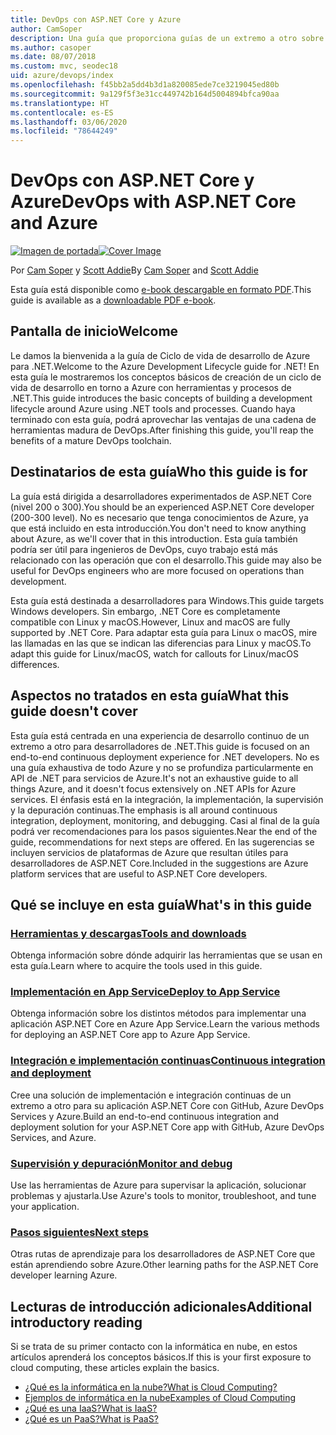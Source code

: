 ```yaml
---
title: DevOps con ASP.NET Core y Azure
author: CamSoper
description: Una guía que proporciona guías de un extremo a otro sobre cómo crear una canalización de DevOps para una aplicación ASP.NET Core hospedada en Azure.
ms.author: casoper
ms.date: 08/07/2018
ms.custom: mvc, seodec18
uid: azure/devops/index
ms.openlocfilehash: f45bb2a5dd4b3d1a820085ede7ce3219045ed80b
ms.sourcegitcommit: 9a129f5f3e31cc449742b164d5004894bfca90aa
ms.translationtype: HT
ms.contentlocale: es-ES
ms.lasthandoff: 03/06/2020
ms.locfileid: "78644249"
---
```

# <a name="devops-with-aspnet-core-and-azure"></a><span data-ttu-id="29a57-103">DevOps con ASP.NET Core y Azure</span><span class="sxs-lookup"><span data-stu-id="29a57-103">DevOps with ASP.NET Core and Azure</span></span>

<span data-ttu-id="29a57-104">[![Imagen de portada](./media/cover-large.png)](https://aka.ms/devopsbook)</span><span class="sxs-lookup"><span data-stu-id="29a57-104">[![Cover Image](./media/cover-large.png)](https://aka.ms/devopsbook)</span></span>

<span data-ttu-id="29a57-105">Por [Cam Soper](https://twitter.com/camsoper) y [Scott Addie](https://twitter.com/scottaddie)</span><span class="sxs-lookup"><span data-stu-id="29a57-105">By [Cam Soper](https://twitter.com/camsoper) and [Scott Addie](https://twitter.com/scottaddie)</span></span>

<span data-ttu-id="29a57-106">Esta guía está disponible como [e-book descargable en formato PDF](https://aka.ms/devopsbook).</span><span class="sxs-lookup"><span data-stu-id="29a57-106">This guide is available as a [downloadable PDF e-book](https://aka.ms/devopsbook).</span></span>

## <a name="welcome"></a><span data-ttu-id="29a57-107">Pantalla de inicio</span><span class="sxs-lookup"><span data-stu-id="29a57-107">Welcome</span></span> 

<span data-ttu-id="29a57-108">Le damos la bienvenida a la guía de Ciclo de vida de desarrollo de Azure para .NET.</span><span class="sxs-lookup"><span data-stu-id="29a57-108">Welcome to the Azure Development Lifecycle guide for .NET!</span></span> <span data-ttu-id="29a57-109">En esta guía le mostraremos los conceptos básicos de creación de un ciclo de vida de desarrollo en torno a Azure con herramientas y procesos de .NET.</span><span class="sxs-lookup"><span data-stu-id="29a57-109">This guide introduces the basic concepts of building a development lifecycle around Azure using .NET tools and processes.</span></span> <span data-ttu-id="29a57-110">Cuando haya terminado con esta guía, podrá aprovechar las ventajas de una cadena de herramientas madura de DevOps.</span><span class="sxs-lookup"><span data-stu-id="29a57-110">After finishing this guide, you'll reap the benefits of a mature DevOps toolchain.</span></span>

## <a name="who-this-guide-is-for"></a><span data-ttu-id="29a57-111">Destinatarios de esta guía</span><span class="sxs-lookup"><span data-stu-id="29a57-111">Who this guide is for</span></span>

<span data-ttu-id="29a57-112">La guía está dirigida a desarrolladores experimentados de ASP.NET Core (nivel 200 o 300).</span><span class="sxs-lookup"><span data-stu-id="29a57-112">You should be an experienced ASP.NET Core developer (200-300 level).</span></span> <span data-ttu-id="29a57-113">No es necesario que tenga conocimientos de Azure, ya que está incluido en esta introducción.</span><span class="sxs-lookup"><span data-stu-id="29a57-113">You don't need to know anything about Azure, as we'll cover that in this introduction.</span></span> <span data-ttu-id="29a57-114">Esta guía también podría ser útil para ingenieros de DevOps, cuyo trabajo está más relacionado con las operación que con el desarrollo.</span><span class="sxs-lookup"><span data-stu-id="29a57-114">This guide may also be useful for DevOps engineers who are more focused on operations than development.</span></span>

<span data-ttu-id="29a57-115">Esta guía está destinada a desarrolladores para Windows.</span><span class="sxs-lookup"><span data-stu-id="29a57-115">This guide targets Windows developers.</span></span> <span data-ttu-id="29a57-116">Sin embargo, .NET Core es completamente compatible con Linux y macOS.</span><span class="sxs-lookup"><span data-stu-id="29a57-116">However, Linux and macOS are fully supported by .NET Core.</span></span> <span data-ttu-id="29a57-117">Para adaptar esta guía para Linux o macOS, mire las llamadas en las que se indican las diferencias para Linux y macOS.</span><span class="sxs-lookup"><span data-stu-id="29a57-117">To adapt this guide for Linux/macOS, watch for callouts for Linux/macOS differences.</span></span>

## <a name="what-this-guide-doesnt-cover"></a><span data-ttu-id="29a57-118">Aspectos no tratados en esta guía</span><span class="sxs-lookup"><span data-stu-id="29a57-118">What this guide doesn't cover</span></span>

<span data-ttu-id="29a57-119">Esta guía está centrada en una experiencia de desarrollo continuo de un extremo a otro para desarrolladores de .NET.</span><span class="sxs-lookup"><span data-stu-id="29a57-119">This guide is focused on an end-to-end continuous deployment experience for .NET developers.</span></span> <span data-ttu-id="29a57-120">No es una guía exhaustiva de todo Azure y no se profundiza particularmente en API de .NET para servicios de Azure.</span><span class="sxs-lookup"><span data-stu-id="29a57-120">It's not an exhaustive guide to all things Azure, and it doesn't focus extensively on .NET APIs for Azure services.</span></span> <span data-ttu-id="29a57-121">El énfasis está en la integración, la implementación, la supervisión y la depuración continuas.</span><span class="sxs-lookup"><span data-stu-id="29a57-121">The emphasis is all around continuous integration, deployment, monitoring, and debugging.</span></span> <span data-ttu-id="29a57-122">Casi al final de la guía podrá ver recomendaciones para los pasos siguientes.</span><span class="sxs-lookup"><span data-stu-id="29a57-122">Near the end of the guide, recommendations for next steps are offered.</span></span> <span data-ttu-id="29a57-123">En las sugerencias se incluyen servicios de plataformas de Azure que resultan útiles para desarrolladores de ASP.NET Core.</span><span class="sxs-lookup"><span data-stu-id="29a57-123">Included in the suggestions are Azure platform services that are useful to ASP.NET Core developers.</span></span>

## <a name="whats-in-this-guide"></a><span data-ttu-id="29a57-124">Qué se incluye en esta guía</span><span class="sxs-lookup"><span data-stu-id="29a57-124">What's in this guide</span></span>

### <a name="tools-and-downloads"></a>[<span data-ttu-id="29a57-125">Herramientas y descargas</span><span class="sxs-lookup"><span data-stu-id="29a57-125">Tools and downloads</span></span>](xref:azure/devops/tools-and-downloads)

<span data-ttu-id="29a57-126">Obtenga información sobre dónde adquirir las herramientas que se usan en esta guía.</span><span class="sxs-lookup"><span data-stu-id="29a57-126">Learn where to acquire the tools used in this guide.</span></span>

### <a name="deploy-to-app-service"></a>[<span data-ttu-id="29a57-127">Implementación en App Service</span><span class="sxs-lookup"><span data-stu-id="29a57-127">Deploy to App Service</span></span>](xref:azure/devops/deploy-to-app-service)

<span data-ttu-id="29a57-128">Obtenga información sobre los distintos métodos para implementar una aplicación ASP.NET Core en Azure App Service.</span><span class="sxs-lookup"><span data-stu-id="29a57-128">Learn the various methods for deploying an ASP.NET Core app to Azure App Service.</span></span>

### <a name="continuous-integration-and-deployment"></a>[<span data-ttu-id="29a57-129">Integración e implementación continuas</span><span class="sxs-lookup"><span data-stu-id="29a57-129">Continuous integration and deployment</span></span>](xref:azure/devops/cicd)

<span data-ttu-id="29a57-130">Cree una solución de implementación e integración continuas de un extremo a otro para su aplicación ASP.NET Core con GitHub, Azure DevOps Services y Azure.</span><span class="sxs-lookup"><span data-stu-id="29a57-130">Build an end-to-end continuous integration and deployment solution for your ASP.NET Core app with GitHub, Azure DevOps Services, and Azure.</span></span>

### <a name="monitor-and-debug"></a>[<span data-ttu-id="29a57-131">Supervisión y depuración</span><span class="sxs-lookup"><span data-stu-id="29a57-131">Monitor and debug</span></span>](xref:azure/devops/monitor)

<span data-ttu-id="29a57-132">Use las herramientas de Azure para supervisar la aplicación, solucionar problemas y ajustarla.</span><span class="sxs-lookup"><span data-stu-id="29a57-132">Use Azure's tools to monitor, troubleshoot, and tune your application.</span></span>

### <a name="next-steps"></a>[<span data-ttu-id="29a57-133">Pasos siguientes</span><span class="sxs-lookup"><span data-stu-id="29a57-133">Next steps</span></span>](xref:azure/devops/next-steps)

<span data-ttu-id="29a57-134">Otras rutas de aprendizaje para los desarrolladores de ASP.NET Core que están aprendiendo sobre Azure.</span><span class="sxs-lookup"><span data-stu-id="29a57-134">Other learning paths for the ASP.NET Core developer learning Azure.</span></span>

## <a name="additional-introductory-reading"></a><span data-ttu-id="29a57-135">Lecturas de introducción adicionales</span><span class="sxs-lookup"><span data-stu-id="29a57-135">Additional introductory reading</span></span>

<span data-ttu-id="29a57-136">Si se trata de su primer contacto con la informática en nube, en estos artículos aprenderá los conceptos básicos.</span><span class="sxs-lookup"><span data-stu-id="29a57-136">If this is your first exposure to cloud computing, these articles explain the basics.</span></span>

* [<span data-ttu-id="29a57-137">¿Qué es la informática en la nube?</span><span class="sxs-lookup"><span data-stu-id="29a57-137">What is Cloud Computing?</span></span>](https://azure.microsoft.com/overview/what-is-cloud-computing/)
* [<span data-ttu-id="29a57-138">Ejemplos de informática en la nube</span><span class="sxs-lookup"><span data-stu-id="29a57-138">Examples of Cloud Computing</span></span>](https://azure.microsoft.com/overview/examples-of-cloud-computing/)
* [<span data-ttu-id="29a57-139">¿Qué es una IaaS?</span><span class="sxs-lookup"><span data-stu-id="29a57-139">What is IaaS?</span></span>](https://azure.microsoft.com/overview/what-is-iaas/)
* [<span data-ttu-id="29a57-140">¿Qué es un PaaS?</span><span class="sxs-lookup"><span data-stu-id="29a57-140">What is PaaS?</span></span>](https://azure.microsoft.com/overview/what-is-paas/)
